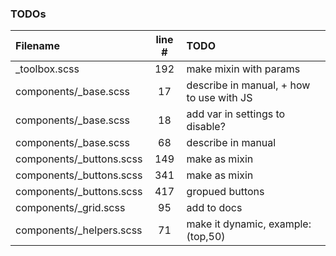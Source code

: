 ### TODOs
| Filename | line # | TODO
|:------|:------:|:------
| _toolbox.scss | 192 | make mixin with params
| components/_base.scss | 17 | describe in manual, + how to use with JS
| components/_base.scss | 18 | add var in settings to disable?
| components/_base.scss | 68 | describe in manual
| components/_buttons.scss | 149 | make as mixin
| components/_buttons.scss | 341 | make as mixin
| components/_buttons.scss | 417 | gropued buttons
| components/_grid.scss | 95 | add to docs
| components/_helpers.scss | 71 | make it dynamic, example: (top,50)